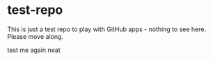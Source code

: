 # test-repo
This is just a test repo to play with GitHub apps - nothing to see here.
Please move along.

test me
again
neat
